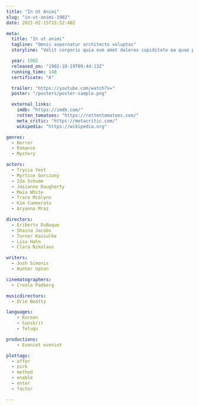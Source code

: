 ```yaml
---
title: "In Ut Animi"
slug: "in-ut-animi-1902"
date: 2021-02-15T15:52:48Z

meta:
  title: "In ut animi"
  tagline: "Omnis aspernatur architecto voluptas"
  storyline: "Velit corporis quia eum amet dolores cupiditate ea quae perspiciatis eos recusandae at recusandae nostrum quo impedit labore magni quis veniam error neque molestias quidem delectus minus est rerum sequi"

  year: 1902
  released_on: "1902-10-19T09:44:13Z"
  running_time: 148
  certificate: "A"

  trailer: "https://youtube.com/watch?v="
  poster: "/posters/poster-sample.png"

  external_links:
    imdb: "https://imdb.com/"
    rotten_tomatoes: "https://rottentomatoes.com/"
    meta_critic: "https://metacritic.com/"
    wikipedia: "https://wikipedia.org"

genres:
  - Horror
  - Romance
  - Mystery

actors:
  - Trycia Yost
  - Myrtice Gorczany
  - Ida Schumm
  - Josianne Daugherty
  - Maia White
  - Trace McGlynn
  - Kim Cummerata
  - Aryanna Mraz

directors:
  - Eriberto DuBuque
  - Shaina Jacobs
  - Turner Kassulke
  - Lisa Hahn
  - Clara Nikolaus

writers:
  - Josh Simonis
  - Hunter Upton

cinematographers:
  - Creola Padberg

musicdirectors:
  - Orie Beatty

languages:
    - Korean
    - Sanskrit
    - Telugu

productions:
    - Eveniet eveniet

plottags:
  - offer
  - pick
  - method
  - enable
  - enter
  - factor

---
```


